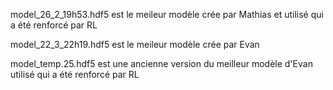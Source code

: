 model_26_2_19h53.hdf5 est le meileur modèle crée par Mathias et utilisé qui a été renforcé par RL

model_22_3_22h19.hdf5 est le meileur modèle crée par Evan

model_temp.25.hdf5 est une ancienne version du meilleur modèle d'Evan utilisé qui a été renforcé par RL
